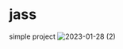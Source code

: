 # jass
simple project
![2023-01-28 (2)](https://user-images.githubusercontent.com/115991136/215277366-01b95c49-7af9-4edc-90ea-45b2ab527fa9.png)
